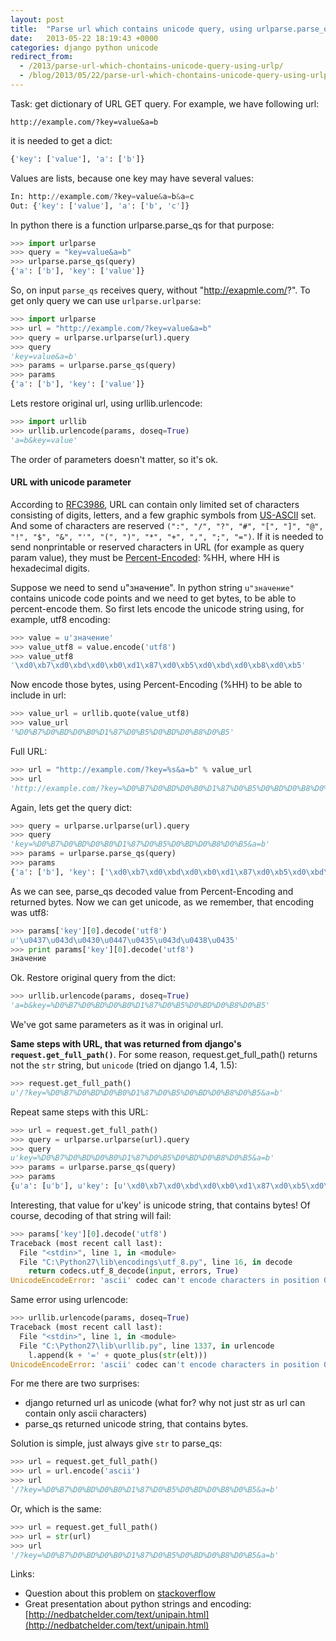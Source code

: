 ```yaml
---
layout: post
title:  "Parse url which contains unicode query, using urlparse.parse_qs"
date:   2013-05-22 18:19:43 +0000
categories: django python unicode
redirect_from:
  - /2013/parse-url-which-chontains-unicode-query-using-urlp/
  - /blog/2013/05/22/parse-url-which-chontains-unicode-query-using-urlp.html
---
```


Task: get dictionary of URL GET query. For example, we have following url:

```
http://example.com/?key=value&a=b
```

it is needed to get a dict:

```python
{'key': ['value'], 'a': ['b']}
```

Values are lists, because one key may have several values:

```python
In: http://example.com/?key=value&a=b&a=c
Out: {'key': ['value'], 'a': ['b', 'c']}
```

<!--more-->

In python there is a function urlparse.parse_qs for that purpose:

```python
>>> import urlparse
>>> query = "key=value&a=b"
>>> urlparse.parse_qs(query)
{'a': ['b'], 'key': ['value']}
```

So, on input `parse_qs` receives query, without "http://exapmle.com/?". To get only query we can use `urlparse.urlparse`:

```python
>>> import urlparse
>>> url = "http://example.com/?key=value&a=b"
>>> query = urlparse.urlparse(url).query
>>> query
'key=value&a=b'
>>> params = urlparse.parse_qs(query)
>>> params
{'a': ['b'], 'key': ['value']}
```

Lets restore original url, using urllib.urlencode:

```python
>>> import urllib
>>> urllib.urlencode(params, doseq=True)
'a=b&key=value'
```

The order of parameters doesn't matter, so it's ok.

#### URL with unicode parameter

According to [RFC3986](http://tools.ietf.org/html/rfc3986), URL can contain only limited set of characters consisting of digits, letters, and a few graphic symbols from [US-ASCII](http://sliderule.mraiow.com/w/images/7/73/ASCII.pdf) set. And some of characters are reserved `(":", "/", "?", "#", "[", "]", "@", "!", "$", "&", "'", "(", ")", "*", "+", ",", ";", "=")`. If it is needed to send nonprintable or reserved characters in URL (for example as query param value), they must be [Percent-Encoded](http://tools.ietf.org/html/rfc3986#section-2.1): %HH, where HH is hexadecimal digits.

Suppose we need to send u"значение". In python string `u"значение"` contains unicode code points and we need to get bytes, to be able to percent-encode them. So first lets encode the unicode string using, for example, utf8 encoding:

```python
>>> value = u'значение'
>>> value_utf8 = value.encode('utf8')
>>> value_utf8
'\xd0\xb7\xd0\xbd\xd0\xb0\xd1\x87\xd0\xb5\xd0\xbd\xd0\xb8\xd0\xb5'
```

Now encode those bytes, using Percent-Encoding (%HH) to be able to include in url:

```python
>>> value_url = urllib.quote(value_utf8)
>>> value_url
'%D0%B7%D0%BD%D0%B0%D1%87%D0%B5%D0%BD%D0%B8%D0%B5'
```

Full URL:

```python
>>> url = "http://example.com/?key=%s&a=b" % value_url
>>> url
'http://example.com/?key=%D0%B7%D0%BD%D0%B0%D1%87%D0%B5%D0%BD%D0%B8%D0%B5&a=b'
```

Again, lets get the query dict:

```python
>>> query = urlparse.urlparse(url).query
>>> query
'key=%D0%B7%D0%BD%D0%B0%D1%87%D0%B5%D0%BD%D0%B8%D0%B5&a=b'
>>> params = urlparse.parse_qs(query)
>>> params
{'a': ['b'], 'key': ['\xd0\xb7\xd0\xbd\xd0\xb0\xd1\x87\xd0\xb5\xd0\xbd\xd0\xb8\xd0\xb5']}
```

As we can see, parse_qs decoded value from Percent-Encoding and returned bytes. Now we can get unicode, as we remember, that encoding was utf8:

```python
>>> params['key'][0].decode('utf8')
u'\u0437\u043d\u0430\u0447\u0435\u043d\u0438\u0435'
>>> print params['key'][0].decode('utf8')
значение
```

Ok. Restore original query from the dict:

```python
>>> urllib.urlencode(params, doseq=True)
'a=b&key=%D0%B7%D0%BD%D0%B0%D1%87%D0%B5%D0%BD%D0%B8%D0%B5'
```

We've got same parameters as it was in original url.

**Same steps with URL, that was returned from django's `request.get_full_path()`**.
For some reason, request.get_full_path() returns not the `str` string, but `unicode` (tried on django 1.4, 1.5):

```python
>>> request.get_full_path()
u'/?key=%D0%B7%D0%BD%D0%B0%D1%87%D0%B5%D0%BD%D0%B8%D0%B5&a=b'
```

Repeat same steps with this URL:

```python
>>> url = request.get_full_path()
>>> query = urlparse.urlparse(url).query
>>> query
u'key=%D0%B7%D0%BD%D0%B0%D1%87%D0%B5%D0%BD%D0%B8%D0%B5&a=b'
>>> params = urlparse.parse_qs(query)
>>> params
{u'a': [u'b'], u'key': [u'\xd0\xb7\xd0\xbd\xd0\xb0\xd1\x87\xd0\xb5\xd0\xbd\xd0\xb8\xd0\xb5']}
```

Interesting, that value for u'key' is unicode string, that contains bytes! Of course, decoding of that string will fail:

```python
>>> params['key'][0].decode('utf8')
Traceback (most recent call last):
  File "<stdin>", line 1, in <module>
  File "C:\Python27\lib\encodings\utf_8.py", line 16, in decode
    return codecs.utf_8_decode(input, errors, True)
UnicodeEncodeError: 'ascii' codec can't encode characters in position 0-15: ordinal not in range(128)
```

Same error using urlencode:

```python
>>> urllib.urlencode(params, doseq=True)
Traceback (most recent call last):
  File "<stdin>", line 1, in <module>
  File "C:\Python27\lib\urllib.py", line 1337, in urlencode
    l.append(k + '=' + quote_plus(str(elt)))
UnicodeEncodeError: 'ascii' codec can't encode characters in position 0-15: ordinal not in range(128)
```

For me there are two surprises:
- django returned url as unicode (what for? why not just str as url can contain only ascii characters)
- parse_qs returned unicode string, that contains bytes.

Solution is simple, just always give `str` to parse_qs:

```python
>>> url = request.get_full_path()
>>> url = url.encode('ascii')
>>> url
'/?key=%D0%B7%D0%BD%D0%B0%D1%87%D0%B5%D0%BD%D0%B8%D0%B5&a=b'
```

Or, which is the same:

```python
>>> url = request.get_full_path()
>>> url = str(url)
>>> url
'/?key=%D0%B7%D0%BD%D0%B0%D1%87%D0%B5%D0%BD%D0%B8%D0%B5&a=b'
```

Links:

- Question about this problem on [stackoverflow](http://stackoverflow.com/questions/16614695/python-urlparse-parse-qs-unicode-url)
- Great presentation about python strings and encoding: [http://nedbatchelder.com/text/unipain.html](http://nedbatchelder.com/text/unipain.html)
